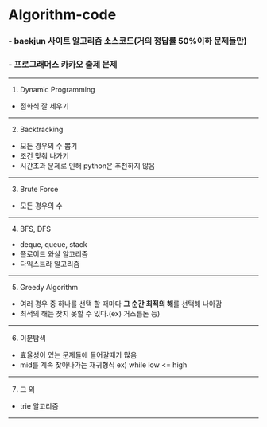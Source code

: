 Algorithm-code
======================================================
### - baekjun 사이트 알고리즘 소스코드(거의 정답률 50%이하 문제들만)
### - 프로그래머스 카카오 출제 문제
-----------------------------------------------------
1. Dynamic Programming
- 점화식 잘 세우기
--------------------
2. Backtracking
- 모든 경우의 수 뽑기
- 조건 맞춰 나가기
- 시간초과 문제로 인해 python은 추천하지 않음
--------------------
3. Brute Force
- 모든 경우의 수
--------------------
4. BFS, DFS
- deque, queue, stack
- 플로이드 와샬 알고리즘
- 다익스트라 알고리즘
--------------------
5. Greedy Algorithm
- 여러 경우 중 하나를 선택 할 때마다 **그 순간 최적의 해**를 선택해 나아감
- 최적의 해는 찾지 못할 수 있다.(ex) 거스름돈 등)
--------------------
6. 이분탐색
- 효율성이 있는 문제들에 들어갈때가 많음
- mid를 계속 찾아나가는 재귀형식 ex) while low <= high
--------------------
7. 그 외
- trie 알고리즘
--------------------
